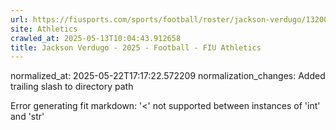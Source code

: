 ```yaml
---
url: https://fiusports.com/sports/football/roster/jackson-verdugo/13200/
site: Athletics
crawled_at: 2025-05-13T10:04:43.912658
title: Jackson Verdugo - 2025 - Football - FIU Athletics
---
```

normalized_at: 2025-05-22T17:17:22.572209
normalization_changes: Added trailing slash to directory path

Error generating fit markdown: '<' not supported between instances of 'int' and 'str'